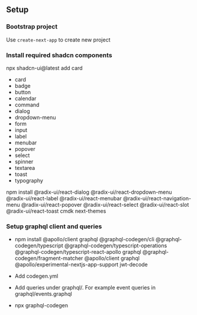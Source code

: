 ## Setup


### Bootstrap project
Use `create-next-app` to create new project


### Install required shadcn components

npx shadcn-ui@latest add card

- card
- badge
- button
- calendar
- command
- dialog
- dropdown-menu
- form
- input
- label
- menubar
- popover
- select
- spinner
- textarea
- toast
- typography

npm install @radix-ui/react-dialog @radix-ui/react-dropdown-menu @radix-ui/react-label @radix-ui/react-menubar @radix-ui/react-navigation-menu @radix-ui/react-popover @radix-ui/react-select @radix-ui/react-slot @radix-ui/react-toast cmdk next-themes


### Setup graphql client and queries


- npm install @apollo/client graphql @graphql-codegen/cli @graphql-codegen/typescript @graphql-codegen/typescript-operations @graphql-codegen/typescript-react-apollo graphql @graphql-codegen/fragment-matcher @apollo/client graphql @apollo/experimental-nextjs-app-support jwt-decode

- Add codegen.yml

- Add queries under graphql/. For example event queries in graphql/events.graphql

- npx graphql-codegen


